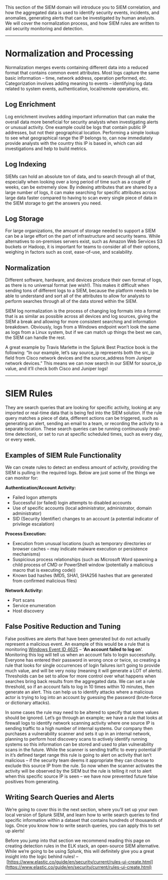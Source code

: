This section of the SIEM domain will introduce you to SIEM correlation, and how the aggregated data is used to identify security events, incidents, and anomalies, generating alerts that can be investigated by human analysts. We will cover the normalization process, and how SIEM rules are written to aid security monitoring and detection.

---
# Normalization and Processing

Normalization merges events containing different data into a reduced format that contains common event attributes. Most logs capture the same basic information – time, network address, operation performed, etc. Categorization involves adding meaning to events – identifying log data related to system events, authentication, local/remote operations, etc.
## Log Enrichment

Log enrichment involves adding important information that can make the overall data more beneficial for security analysts when investigating alerts or unusual activity. One example could be logs that contain public IP addresses, but not their geographical location. Performing a simple lookup to see what geographical range the IP belongs to, can now immediately provide analysts with the country this IP is based in, which can aid investigations and help to build metrics.
## Log Indexing

SIEMs can hold an absolute ton of data, and to search through all of that, especially when looking over a long period of time such as a couple of weeks, can be extremely slow. By indexing attributes that are shared by a large number of logs, it can make searching for specific attributes across large data faster compared to having to scan every single piece of data in the SIEM storage to get the answers you need.
## Log Storage

For large organizations, the amount of storage needed to support a SIEM can be a large effort on the part of infrastructure and security teams. While alternatives to on-premises servers exist, such as Amazon Web Services S3 buckets or Hadoop, it is important for teams to consider all of their options, weighing in factors such as cost, ease-of-use, and scalability.
## Normalization

Different software, hardware, and devices produce their own format of logs, as there is no universal format (we wish!). This makes it difficult when sending tons of different logs to a SIEM, because the platform needs to be able to understand and sort all of the attributes to allow for analysts to perform searches through all of the data stored within the SIEM.

SIEM log normalization is the process of changing log formats into a format that is as similar as possible across all devices and log sources, giving the SIEM a break and allowing for more consistent searching and information breakdown. Obviously, logs from a Windows endpoint won’t look the same as logs from a Linux system, but if we can match up things the best we can, the SIEM can handle the rest.

A great example by Travis Marlette in the Splunk Best Practice book is the following: “In our example, let’s say source_ip represents both the src_ip field from Cisco network devices and the source_address from Juniper network devices.” This means we can now search in our SIEM for source_ip value, and it’ll check both Cisco and Juniper logs!

---

# SIEM Rules

They are search queries that are looking for specific activity, looking at any imported or real-time data that is being fed into the SIEM solution. If the rule query matches a piece of data, different actions can be triggered, such as generating an alert, sending an email to a team, or recording the activity to a separate location. 
These search queries can be running continuously (real-time detection), or set to run at specific scheduled times, such as every day, or every week.
## Examples of SIEM Rule Functionality

We can create rules to detect an endless amount of activity, providing the SIEM is pulling in the required logs. Below are just some of the things we can monitor for:

**Authentication/Account Activity:**

- Failed logon attempts
- Successful (or failed) login attempts to disabled accounts
- Use of specific accounts (local administrator, administrator, domain administrator)
- SID (Security Identifier) changes to an account (a potential indicator of privilege escalation)

**Process Execution:**

- Execution from unusual locations (such as temporary directories or browser caches – may indicate malware execution or persistence mechanisms)
- Suspicious process relationships (such as Microsoft Word spawning a child process of CMD or PowerShell window (potentially a malicious macro that is executing code))
- Known bad hashes (MD5, SHA1, SHA256 hashes that are generated from confirmed malicious files)

**Network Activity:**

- Port scans
- Service enumeration
- Host discovery
## False Positive Reduction and Tuning

False positives are alerts that have been generated but do not actually represent a malicious event. An example of this would be a rule that is monitoring [Windows Event ID 4625](https://www.ultimatewindowssecurity.com/securitylog/encyclopedia/event.aspx?eventID=4625) – ‘**An account failed to log on**’. Monitoring this log will tell us when an account fails to login successfully. Everyone has entered their password in wrong once or twice, so creating a rule that looks for single occurrences of login failures isn’t going to provide much value, and will be very noisy (meaning it will generate a LOT of alerts). Thresholds can be set to allow for more control over what happens when searches bring back results from the aggregated data. We can set a rule threshold, so if an account fails to log in 10 times within 10 minutes, then generate an alert. This can help us to identify attacks where a malicious actor is trying to log into an account by guessing the password (brute-force or dictionary attacks).

In some cases the rule may need to be altered to specify that some values should be ignored. Let’s go through an example; we have a rule that looks at firewall logs to identify network scanning activity where one source IP is sending traffic to a high number of internal systems. Our company then purchases a vulnerability scanner and sets it up in an internal network, planning to perform host discovery scans to actively identify running systems so this information can be stored and used to plan vulnerability scans in the future. While the scanner is sending traffic to every potential IP in it’s defined target range this rule is going to alert on activity that isn’t malicious – if the security team deems it appropriate they can choose to exclude this source IP from the rule. So now when the scanner activates the activity will be observed by the SIEM but the rule is telling it not to alert when this specific source IP is seen – we have now prevented future false positives from generating.

## Writing Search Queries and Alerts

We’re going to cover this in the next section, where you’ll set up your own local version of Splunk SIEM, and learn how to write search queries to find specific information within a dataset that contains hundreds of thousands of logs. Once you know how to write search queries, you can apply this to set up alerts!

Before you jump into that section we recommend reading this page on creating detection rules in the ELK stack, an open-source SIEM alternative. While we’re going to be using Splunk, this will definitely give you a great insight into the logic behind rules! – [https://www.elastic.co/guide/en/security/current/rules-ui-create.html](https://www.elastic.co/guide/en/security/current/rules-ui-create.html)

---
